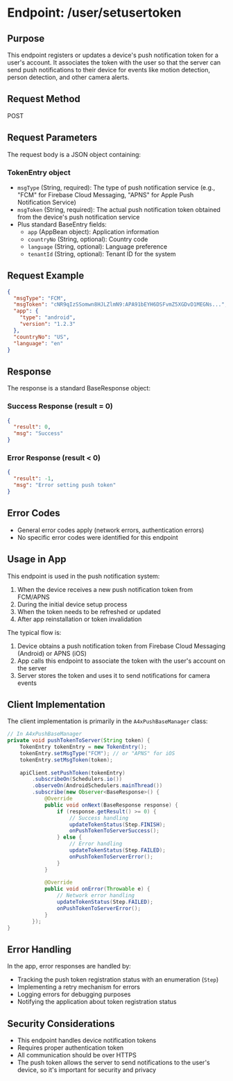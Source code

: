 # Endpoint: /user/setusertoken

## Purpose
This endpoint registers or updates a device's push notification token for a user's account. It associates the token with the user so that the server can send push notifications to their device for events like motion detection, person detection, and other camera alerts.

## Request Method
POST

## Request Parameters
The request body is a JSON object containing:

### TokenEntry object
- `msgType` (String, required): The type of push notification service (e.g., "FCM" for Firebase Cloud Messaging, "APNS" for Apple Push Notification Service)
- `msgToken` (String, required): The actual push notification token obtained from the device's push notification service
- Plus standard BaseEntry fields:
  - `app` (AppBean object): Application information
  - `countryNo` (String, optional): Country code
  - `language` (String, optional): Language preference
  - `tenantId` (String, optional): Tenant ID for the system

## Request Example
```json
{
  "msgType": "FCM",
  "msgToken": "cNR9qIzSSomwn8HJLZlmN9:APA91bEYH6DSFvmZ5XGDvD1MEGNs...",
  "app": {
    "type": "android",
    "version": "1.2.3"
  },
  "countryNo": "US",
  "language": "en"
}
```

## Response
The response is a standard BaseResponse object:

### Success Response (result = 0)
```json
{
  "result": 0,
  "msg": "Success"
}
```

### Error Response (result < 0)
```json
{
  "result": -1,
  "msg": "Error setting push token"
}
```

## Error Codes
- General error codes apply (network errors, authentication errors)
- No specific error codes were identified for this endpoint

## Usage in App
This endpoint is used in the push notification system:

1. When the device receives a new push notification token from FCM/APNS
2. During the initial device setup process
3. When the token needs to be refreshed or updated
4. After app reinstallation or token invalidation

The typical flow is:
1. Device obtains a push notification token from Firebase Cloud Messaging (Android) or APNS (iOS)
2. App calls this endpoint to associate the token with the user's account on the server
3. Server stores the token and uses it to send notifications for camera events

## Client Implementation
The client implementation is primarily in the `A4xPushBaseManager` class:

```java
// In A4xPushBaseManager
private void pushTokenToServer(String token) {
    TokenEntry tokenEntry = new TokenEntry();
    tokenEntry.setMsgType("FCM"); // or "APNS" for iOS
    tokenEntry.setMsgToken(token);
    
    apiClient.setPushToken(tokenEntry)
        .subscribeOn(Schedulers.io())
        .observeOn(AndroidSchedulers.mainThread())
        .subscribe(new Observer<BaseResponse>() {
            @Override
            public void onNext(BaseResponse response) {
                if (response.getResult() >= 0) {
                    // Success handling
                    updateTokenStatus(Step.FINISH);
                    onPushTokenToServerSuccess();
                } else {
                    // Error handling
                    updateTokenStatus(Step.FAILED);
                    onPushTokenToServerError();
                }
            }
            
            @Override
            public void onError(Throwable e) {
                // Network error handling
                updateTokenStatus(Step.FAILED);
                onPushTokenToServerError();
            }
        });
}
```

## Error Handling
In the app, error responses are handled by:
- Tracking the push token registration status with an enumeration (`Step`)
- Implementing a retry mechanism for errors
- Logging errors for debugging purposes
- Notifying the application about token registration status

## Security Considerations
- This endpoint handles device notification tokens
- Requires proper authentication token
- All communication should be over HTTPS
- The push token allows the server to send notifications to the user's device, so it's important for security and privacy